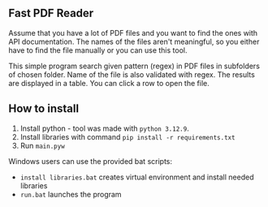 ## Fast PDF Reader
Assume that you have a lot of PDF files and you want to find the ones with API documentation. The names of the files aren't meaningful, so you either have to find the file manually or you can use this tool.

This simple program search given pattern (regex) in PDF files in subfolders of chosen folder. Name of the file is also validated with regex. The results are displayed in a table. You can click a row to open the file.

## How to install
1. Install python - tool was made with `python 3.12.9`.
2. Install libraries with command `pip install -r requirements.txt`
3. Run `main.pyw`

Windows users can use the provided bat scripts:
- `install libraries.bat` creates virtual environment and install needed libraries
- `run.bat` launches the program